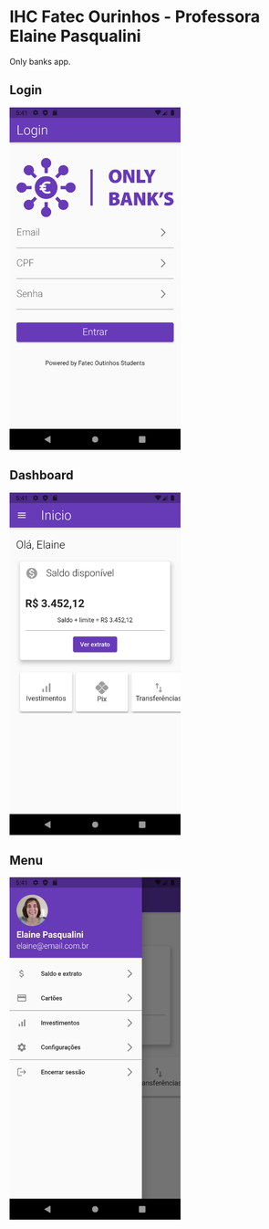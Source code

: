 # IHC Fatec Ourinhos - Professora Elaine Pasqualini

Only banks app.

## Login
<img src="1.png" alt="image-1-png" width="300" height="600">

## Dashboard
<img src="2.png" alt="image-2-png" width="300" height="600">

## Menu
<img src="3.png" alt="image-3-png" width="300" height="600">
